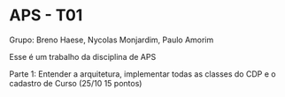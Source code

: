 # APS - T01

Grupo: Breno Haese, Nycolas Monjardim, Paulo Amorim

Esse é um trabalho da disciplina de APS

Parte 1: Entender a arquitetura, implementar todas
as classes do CDP e o cadastro de Curso (25/10 15 pontos)
